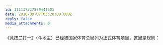 ```yaml
---
id: 111137527879441601
date: 2016-09-07T03:28:00.000Z
reply: false
media_attachments: 0
---
```


《竞技二打一》（斗地主）已经被国家体育总局列为正式体育项目，这里是规则： ​​​​


